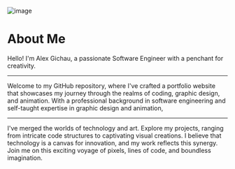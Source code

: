 ![image](https://github.com/Alex-Gichau/react-portfolio/assets/52883664/329b7aaa-0113-4065-80b0-d619ee0c3d3d)

# About Me

Hello! I'm Alex Gichau, a passionate Software Engineer with a penchant for creativity. 

<hr>
Welcome to my GitHub repository, where I've crafted a portfolio website that showcases my journey through the realms of coding, graphic design, and animation. With a professional background in software engineering and self-taught expertise in graphic design and animation, 

<hr> 
I've merged the worlds of technology and art. Explore my projects, ranging from intricate code structures to captivating visual creations. I believe that technology is a canvas for innovation, and my work reflects this synergy. Join me on this exciting voyage of pixels, lines of code, and boundless imagination.
